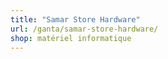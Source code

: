 ```yaml
---
title: "Samar Store Hardware"
url: /ganta/samar-store-hardware/
shop: matériel informatique
---
```

